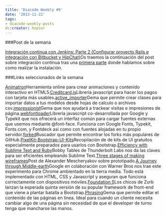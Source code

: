 ```yaml
---
title: 'Diacode Weekly #9'
date: '2013-11-22'
tags:
- diacode-weekly-posts
dc:creator: hopsor
---
```


###Post de la semana


[Integración continua con Jenkins: Parte 2 (Configurar proyecto Rails e integración con Bitbucket y HipChat)](http://blog.diacode.com/integracion-continua-con-jenkins-parte-2-configurar-proyecto-rails-e-integracion-con-bitbucket-y-hipchat)Os traemos la continuación del post sobre integración continua tras una 
[primera parte](http://blog.diacode.com/integracion-continua-con-jenkins-parte-1-introduccion-e-instalacion) donde hablamos sobre como realizar la instalación.

###Links seleccionados de la semana


[Animatron](http://animatron.com/)Herramienta online para crear animaciones y contenido interactivo en HTML5.[Creditcard.js](http://creditcardjs.com/)Librería javascript para hacer los pagos con tarjeta más usables.[active_importer](https://github.com/continuum/active_importer)Gema que permite crear clases para importar datos a tus modelos desde hojas de calculo o archivos csv.[impressionist](https://github.com/charlotte-ruby/impressionist)Gema que nos ayudará a trackear visitas e impresiones de página.[webfontloader](https://github.com/typekit/webfontloader)Librería javascript co-desarrollada por Google y Typekit que nos ofrecerá un interfaz común para cargar fuentes externas que usemos mediante @font-face. Funciona con Google Fonts, Typekit, Fonts.com, y Fontdeck así como con fuentes alojadas en tu propio servidor.[forked](http://forked.yannick.io)Buscador que permite encontrar los forks más populares de GitHub.[PixelKit-Bootstrap-UI-Kits](https://github.com/Pixelkit/PixelKit-Bootstrap-UI-Kits)Recopilación de de kits de UI gratuitos especialmente preparados para usarlos con Bootstrap.[Efficiency with Sublime Text and Ruby](https://thunderboltlabs.com/blog/2013/11/19/efficiency-with-sublime-text-and-ruby/)Bobby Tables de Thunderbolt Labs nos da las claves para ser eficientes empleando Sublime Text.[Three stages of making wireframes](https://medium.com/brandymints-blog/6e3a1c3f00ba)Post de Alexander Mescheryakov sobre prototipado.[A Journey through Middle-earth](http://blog.chromium.org/2013/11/a-journey-through-middle-earth-chrome.html)Google en colaboración con Warner Bros nos trae este experimento para Chrome ambientado en la tierra media. Todo está implementado con HTML, CSS y Javascript y aseguran que funciona correctamente con dispositivos móviles.[Foundation 5](http://foundation.zurb.com)Los chicos de Zurb lanzan la esperada quinta versión de su popular framework de front-end que viene a plantar batalla a Bootstrap.[Phrasing](http://www.infinum.co/the-capsized-eight/articles/simple-ruby-on-rails-content-editing)Gema que permite editar el contenido de las páginas en linea. Ideal para cuando un cliente necesita cambiar algo de una página sin necesidad de que el developer de turno tenga que mancharse las manos.
